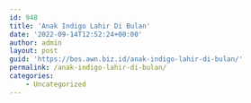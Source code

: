 ```yaml
---
id: 948
title: 'Anak Indigo Lahir Di Bulan'
date: '2022-09-14T12:52:24+00:00'
author: admin
layout: post
guid: 'https://bos.awn.biz.id/anak-indigo-lahir-di-bulan/'
permalink: /anak-indigo-lahir-di-bulan/
categories:
    - Uncategorized
---
```


